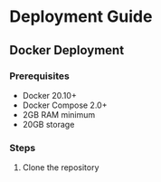 # Deployment Guide

## Docker Deployment

### Prerequisites
- Docker 20.10+
- Docker Compose 2.0+
- 2GB RAM minimum
- 20GB storage

### Steps

1. Clone the repository 